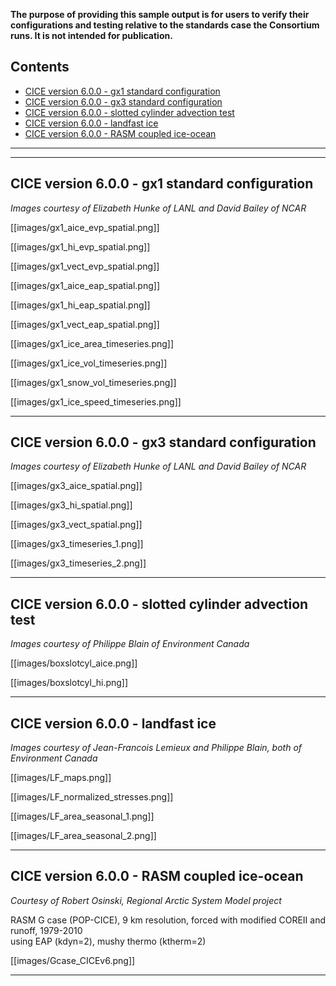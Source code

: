 **The purpose of providing this sample output is for users to verify their configurations and testing relative to the standards case the Consortium runs. It is not intended for publication.**

## Contents
* [CICE version 6.0.0 - gx1 standard configuration](https://github.com/CICE-Consortium/CICE/wiki/CICE-Sample-output#cice-version-600---gx1-standard-configuration)
* [CICE version 6.0.0 - gx3 standard configuration](https://github.com/CICE-Consortium/CICE/wiki/CICE-Sample-output#cice-version-600---gx3-standard-configuration)
* [CICE version 6.0.0 - slotted cylinder advection test](https://github.com/CICE-Consortium/CICE/wiki/CICE-Sample-output#cice-version-600---slotted-cylinder-advection-test)
* [CICE version 6.0.0 - landfast ice](https://github.com/CICE-Consortium/CICE/wiki/CICE-Sample-output#cice-version-600---landfast-ice)
* [CICE version 6.0.0 - RASM coupled ice-ocean](https://github.com/CICE-Consortium/CICE/wiki/CICE-Sample-output#cice-version-600---rasm-coupled-ice-ocean)

------------------------------------------------------------------------------------------------------------------------
------------------------------------------------------------------------------------------------------------------------
## CICE version 6.0.0 - gx1 standard configuration
*Images courtesy of Elizabeth Hunke of LANL and David Bailey of NCAR*

[[images/gx1_aice_evp_spatial.png]]

[[images/gx1_hi_evp_spatial.png]]

[[images/gx1_vect_evp_spatial.png]]

[[images/gx1_aice_eap_spatial.png]]

[[images/gx1_hi_eap_spatial.png]]

[[images/gx1_vect_eap_spatial.png]]

[[images/gx1_ice_area_timeseries.png]]

[[images/gx1_ice_vol_timeseries.png]]

[[images/gx1_snow_vol_timeseries.png]]

[[images/gx1_ice_speed_timeseries.png]]

------------------------------------------------------------------------------------------------------------------------
## CICE version 6.0.0 - gx3 standard configuration
*Images courtesy of Elizabeth Hunke of LANL and David Bailey of NCAR*

[[images/gx3_aice_spatial.png]]

[[images/gx3_hi_spatial.png]]

[[images/gx3_vect_spatial.png]]

[[images/gx3_timeseries_1.png]]

[[images/gx3_timeseries_2.png]]

------------------------------------------------------------------------------------------------------------------------
## CICE version 6.0.0 - slotted cylinder advection test
*Images courtesy of Philippe Blain of Environment Canada*

[[images/boxslotcyl_aice.png]]

[[images/boxslotcyl_hi.png]]

------------------------------------------------------------------------------------------------------------------------
## CICE version 6.0.0 - landfast ice
*Images courtesy of Jean-Francois Lemieux and Philippe Blain, both of Environment Canada*

[[images/LF_maps.png]]

[[images/LF_normalized_stresses.png]]

[[images/LF_area_seasonal_1.png]]

[[images/LF_area_seasonal_2.png]]

------------------------------------------------------------------------------------------------------------------------
## CICE version 6.0.0 - RASM coupled ice-ocean
*Courtesy of Robert Osinski, Regional Arctic System Model project*

RASM G case (POP-CICE), 9 km resolution, forced with modified COREII and runoff, 1979-2010       
using EAP (kdyn=2), mushy thermo (ktherm=2) 

[[images/Gcase_CICEv6.png]]

------------------------------------------------------------------------------------------------------------------------
